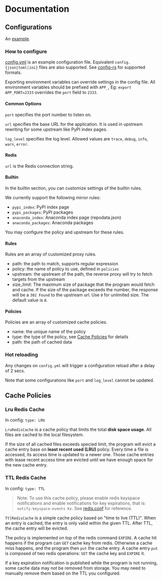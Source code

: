 # Documentation

## Configurations

An [example](../config.yml).

### How to configure

[config.yml](config.yml) is an example configuration file. Equivalent `config.{json|toml|ini}` files are also supported.
See [config-rs](https://github.com/mehcode/config-rs) for supported formats.

Exporting environment variables can override settings in the config file. All environment variables should be prefixed with `APP_`, Eg: `export APP_PORT=2333` overrides the `port` field to `2333`.

#### Common Options

`port` specifies the port number to listen on.

`url` specifies the base URL for the application. It is used in upstream rewriting for some upstream like PyPI index pages.

`log_level` specifies the log level. Allowed values are `trace`, `debug`, `info`, `warn`, `error`.

#### Redis

`url` is the Redis connection string.

#### Builtin

In the builtin section, you can customize settings of the builtin rules.

We currently support the following mirror rules:

- `pypi_index`: PyPI index page
- `pypi_packages`: PyPI packages
- `anaconda_index`: Anaconda index page (repodata.json)
- `anaconda_packages`: Anaconda packages

You may configure the policy and upstream for these rules.

#### Rules

Rules are an array of customized proxy rules.

- path: the path to match, supports regular expression
- policy: the name of policy to use, defined in `policies`
- upstream: the upstream of the path, the reverse proxy will try to fetch targets from the upstream
- size_limit: The maximum size of package that the program would fetch and cache. If the size of the package exceeds the number, the response will be a `302 Found` to the upstream url. Use `0` for unlimited size. The default value is `0`.

#### Policies

Policies are an array of customized cache policies.

- name: the unique name of the policy
- type: the type of the policy, see [Cache Policies](#cache-policies) for details
- path: the path of cached data

### Hot reloading

Any changes on `config.yml` will trigger a configuration reload after a delay of 2 secs.

Note that some configurations like `port` and `log_level` cannot be updated.

## Cache Policies

### Lru Redis Cache

In config: `type: LRU`

`LruRedisCache` is a cache policy that limits the total **disk space usage**. All files are cached to the local filesystem.

If the size of all cached files exceeds specied limit, the program will evict a cache entry base on **least recent used (LRU)** policy.
Every time a file is accessed, its access time is updated to a newer one. Those cache entries with lease recent access time are evicted until we have enough space for the new cache entry.

### TTL Redis Cache

In config: `type: TTL`

> Note: To use this cache policy, please enable redis keyspace notifications and enable notifications for key expirations, that is: `notify-keyspace-events Kx`. See [redis.conf](../redis.conf) for reference.

`TtlRedisCache` is a simple cache policy based on "time to live (TTL)". When an entry is cached, the entry is only valid within the given TTL. After TTL, the cache entry will be evicted.

The policy is implemented on top of the redis command `EXPIRE`.
A cache hit happens if the program can `GET` cache key from redis. Otherwise a cache miss happens, and the program then `put` the cache entry.
A cache entry `put` is composed of two redis operations: `SET` the cache key and `EXPIRE` it.

If a key expiration notification is published while the program is not running, some cache data may not be removed from storage. You may need to manually remove them based on the TTL you configured.
